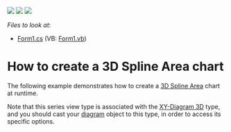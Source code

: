<!-- default badges list -->
![](https://img.shields.io/endpoint?url=https://codecentral.devexpress.com/api/v1/VersionRange/128573183/14.1.3%2B)
[![](https://img.shields.io/badge/Open_in_DevExpress_Support_Center-FF7200?style=flat-square&logo=DevExpress&logoColor=white)](https://supportcenter.devexpress.com/ticket/details/E1030)
[![](https://img.shields.io/badge/📖_How_to_use_DevExpress_Examples-e9f6fc?style=flat-square)](https://docs.devexpress.com/GeneralInformation/403183)
<!-- default badges end -->
<!-- default file list -->
*Files to look at*:

* [Form1.cs](./CS/Series_3DSplineAreaChart/Form1.cs) (VB: [Form1.vb](./VB/Series_3DSplineAreaChart/Form1.vb))
<!-- default file list end -->
# How to create a 3D Spline Area chart


<p>The following example demonstrates how to create a <a href="http://devexpress.com/Help/Content.aspx?help=XtraCharts&document=CustomDocument3995.htm">3D Spline Area</a> chart at runtime.</p><p>Note that this series view type is associated with the <a href="http://devexpress.com/Help/Content.aspx?help=XtraCharts&document=CustomDocument5909.htm">XY-Diagram 3D</a> type, and you should cast your <a href="http://devexpress.com/Help/Content.aspx?help=XtraCharts&document=CustomDocument6017.htm">diagram</a> object to this type, in order to access its specific options.</p>

<br/>



